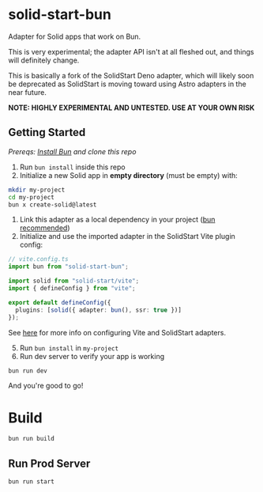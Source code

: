 # solid-start-bun

Adapter for Solid apps that work on Bun.

This is very experimental; the adapter API isn't at all fleshed out, and things will definitely change.

This is basically a fork of the SolidStart Deno adapter, which will likely soon be deprecated as SolidStart is moving toward using Astro adapters in the near future.

**NOTE: HIGHLY EXPERIMENTAL AND UNTESTED. USE AT YOUR OWN RISK**

## Getting Started
*Prereqs: [Install Bun](https://bun.sh/docs/installation) and clone this repo*

1. Run `bun install` inside this repo
2. Initialize a new Solid app in **empty directory** (must be empty) with:
```bash
mkdir my-project
cd my-project
bun x create-solid@latest
```
1. Link this adapter as a local dependency in your project ([bun recommended](https://bun.sh/docs/cli/install#local-packages-bun-link))
2. Initialize and use the imported adapter in the SolidStart Vite plugin config:
```ts
// vite.config.ts
import bun from "solid-start-bun";

import solid from "solid-start/vite";
import { defineConfig } from "vite";

export default defineConfig({
  plugins: [solid({ adapter: bun(), ssr: true })]
});
```
See [here](https://start.solidjs.com/api/vite) for more info on configuring Vite and SolidStart adapters.

5. Run `bun install` in `my-project`
6. Run dev server to verify your app is working
```bash
bun run dev
```
And you're good to go!

# Build
```bash
bun run build
```

## Run Prod Server
```bash
bun run start
```
